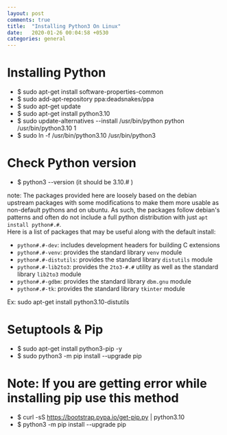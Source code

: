 ```yaml
---
layout: post
comments: true
title:  "Installing Python3 On Linux"
date:   2020-01-26 00:04:58 +0530
categories: general
---
```



# Installing Python

- $ sudo apt-get install software-properties-common
- $ sudo add-apt-repository ppa:deadsnakes/ppa
- $ sudo apt-get update
- $ sudo apt-get install python3.10 
- $ sudo update-alternatives --install /usr/bin/python python /usr/bin/python3.10 1
- $ sudo ln -f /usr/bin/python3.10 /usr/bin/python3

# Check Python version
- $ python3 --version (it should be 3.10.# )


note: The packages provided here are loosely based on the debian upstream packages with some modifications to make them more usable as non-default pythons 
and on ubuntu.  As such, the packages follow debian's patterns and often do not include a full python distribution with just `apt install python#.#`.  
Here is a list of packages that may be useful along with the default install:

- `python#.#-dev`: includes development headers for building C extensions
- `python#.#-venv`: provides the standard library `venv` module
- `python#.#-distutils`: provides the standard library `distutils` module
- `python#.#-lib2to3`: provides the `2to3-#.#` utility as well as the standard library `lib2to3` module
- `python#.#-gdbm`: provides the standard library `dbm.gnu` module
- `python#.#-tk`: provides the standard library `tkinter` module

Ex: sudo apt-get install python3.10-distutils

# Setuptools & Pip

- $ sudo apt-get install python3-pip -y 
- $ sudo python3 -m pip install --upgrade pip 

# Note: If you are getting error while installing pip use this method
- $ curl -sS https://bootstrap.pypa.io/get-pip.py | python3.10
- $ python3 -m pip install --upgrade pip

